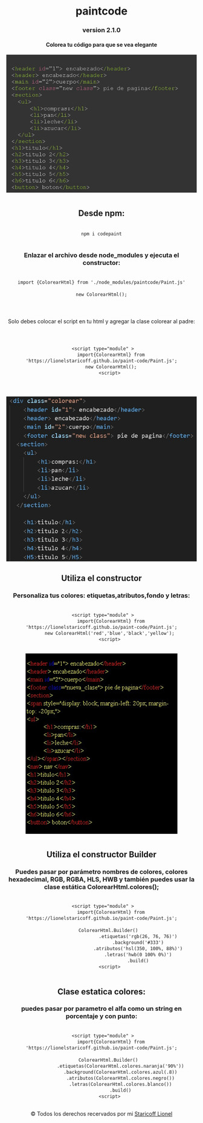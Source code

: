 <div align=center>

# paintcode

### version 2.1.0

<h4>Colorea tu código para que se vea <b>elegante</b></h4>

<img src='https://raw.githubusercontent.com/LionelStaricoff/paint-code/main/html_coloreado.jpeg'>

#

## Desde npm:

<pre>
<code>
npm i codepaint
</code>
</pre>

### Enlazar el archivo desde node_modules y ejecuta el constructor:

<pre>
<code>
import {ColorearHtml} from './node_modules/paintcode/Paint.js'

new ColorearHtml();
</code>
</pre>

#

Solo debes colocar el script en tu html y agregar la clase colorear al padre:
#

<pre>
<code>
   &lt;script type="module" &gt;  
       import{ColorearHtml} from 'https://lionelstaricoff.github.io/paint-code/Paint.js';
       new ColorearHtml();
      &lt;script&gt;
</code>
</pre>

#
<img src='https://raw.githubusercontent.com/LionelStaricoff/paint-code/main/html.jpeg'>


## Utiliza el constructor 

### Personaliza tus colores: etiquetas,atributos,fondo y letras:

<pre>
<code>
   &lt;script type="module" &gt;  
       import{ColorearHtml} from 'https://lionelstaricoff.github.io/paint-code/Paint.js';
      new ColorearHtml('red','blue','black','yellow');
      &lt;script&gt;
</code>
</pre>

<img src='https://raw.githubusercontent.com/LionelStaricoff/paint-code/main/img2.jpeg'>

#

## Utiliza el constructor Builder

### Puedes pasar por parámetro nombres de colores, colores hexadecimal, RGB, RGBA, HLS, HWB y también puedes usar la clase estática ColorearHtml.colores();

<pre>
<code>
   &lt;script type="module" &gt;  
       import{ColorearHtml} from 'https://lionelstaricoff.github.io/paint-code/Paint.js';

     ColorearHtml.Builder()
                           .etiquetas('rgb(26, 76, 76)')
                           .background('#333')
                           .atributos('hsl(350, 100%, 88%)')
                           .letras('hwb(0 100% 0%)')
                           .build()
      &lt;script&gt;
</code>
</pre>


## Clase estatica colores:
### puedes pasar por parametro el alfa como un string en porcentaje y con punto:

<pre>
<code>
   &lt;script type="module" &gt;  
       import{ColorearHtml} from 'https://lionelstaricoff.github.io/paint-code/Paint.js';

     ColorearHtml.Builder()
              .etiquetas(ColorearHtml.colores.naranja('90%'))
              .background(ColorearHtml.colores.azul(.8))
              .atributos(ColorearHtml.colores.negro())
              .letras(ColorearHtml.colores.blanco())
              .build()
      &lt;script&gt;
</code>
</pre>

&copy; Todos los derechos recervados por mi <a target=_blank href="https://www.linkedin.com/in/lionel-staricoff/"> Staricoff Lionel</a>





</div>